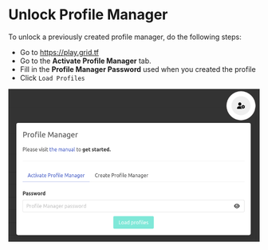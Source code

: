 
# Unlock Profile Manager

To unlock a previously created profile manager, do the following steps: 

- Go to https://play.grid.tf
- Go to the **Activate Profile Manager** tab.
- Fill in the **Profile Manager Password** used when you created the profile
- Click `Load Profiles`

![](img/pro_manager6.png)
